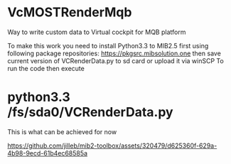 # VcMOSTRenderMqb
Way to write custom data to Virtual cockpit for MQB platform

To make this work you need to install Python3.3 to MIB2.5 first using following package repositories: https://pkgsrc.mibsolution.one then save current version of VCRenderData.py to sd card or upload it via winSCP
To run the code then execute 

# python3.3 /fs/sda0/VCRenderData.py

This is what can be achieved for now

https://github.com/jilleb/mib2-toolbox/assets/320479/d625360f-629a-4b98-9ecd-61b4ec68585a
